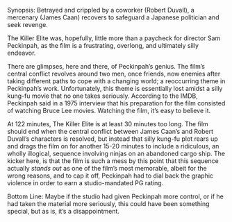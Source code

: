 Synopsis: Betrayed and crippled by a coworker (Robert Duvall), a mercenary (James Caan) recovers to safeguard a Japanese politician and seek revenge.

The Killer Elite was, hopefully, little more than a paycheck for director Sam Peckinpah, as the film is a frustrating, overlong, and ultimately silly endeavor.

There are glimpses, here and there, of Peckinpah’s genius.  The film’s central conflict revolves around two men, once friends, now enemies after taking different paths to cope with a changing world; a reoccurring theme in Peckinpah’s work.  Unfortunately, this theme is essentially lost amidst a silly kung-fu movie that no one takes seriously.  According to the IMDB, Peckinpah said in a 1975 interview that his preparation for the film consisted of watching Bruce Lee movies.  Watching the film, it’s easy to believe it.

At 122 minutes, The Killer Elite is at least 30 minutes too long.  The film should end when the central conflict between James Caan’s and Robert Duvall’s characters is resolved, but instead that silly kung-fu plot rears up and drags the film on for another 15-20 minutes to include a ridiculous, an wholly illogical, sequence involving ninjas on an abandoned cargo ship.  The kicker here, is that the film is such a mess by this point that this sequence actually <em>stands out</em> as one of the film’s most memorable, albeit for the wrong reasons, and to cap it off, Peckinpah had to dial back the graphic violence in order to earn a studio-mandated PG rating. 

Bottom Line: Maybe if the studio had given Peckinpah more control, or if he had taken the material more seriously, this could have been something special, but as is, it’s a disappointment.